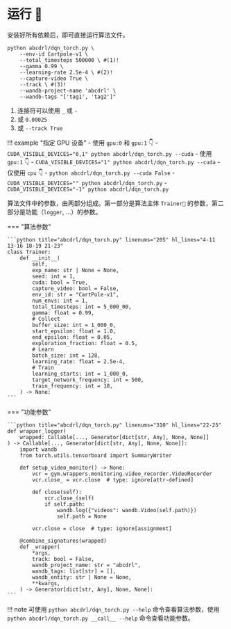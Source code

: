 # 运行 🏃

安装好所有依赖后，即可直接运行算法文件。

```shell
python abcdrl/dqn_torch.py \
    --env-id Cartpole-v1 \
    --total_timesteps 500000 \ #(1)!
    --gamma 0.99 \
    --learning-rate 2.5e-4 \ #(2)!
    --capture-video True \
    --track \ #(3)!
    --wandb-project-name 'abcdrl' \
    --wandb-tags "['tag1', 'tag2']"
```

1.  连接符可以使用 `_` 或 `-`
2.  或 `0.00025`
3.  或 `--track True`

!!! example "指定 GPU 设备"
    - 使用 `gpu:0` 和 `gpu:1` 👇
        - `CUDA_VISIBLE_DEVICES="0,1" python abcdrl/dqn_torch.py --cuda`
    - 使用 `gpu:1` 👇
        - `CUDA_VISIBLE_DEVICES="1" python abcdrl/dqn_torch.py --cuda`
    - 仅使用 `cpu` 👇
        - `python abcdrl/dqn_torch.py --cuda False`
        - `CUDA_VISIBLE_DEVICES="" python abcdrl/dqn_torch.py`
        - `CUDA_VISIBLE_DEVICES="-1" python abcdrl/dqn_torch.py`

算法文件中的参数，由两部分组成。第一部分是算法主体 `Trainer🔁` 的参数，第二部分是功能（`logger`, ...）的参数。

=== "算法参数"

    ```python title="abcdrl/dqn_torch.py" linenums="205" hl_lines="4-11 13-16 18-19 21-23"
    class Trainer:
        def __init__(
            self,
            exp_name: str | None = None,
            seed: int = 1,
            cuda: bool = True,
            capture_video: bool = False,
            env_id: str = "CartPole-v1",
            num_envs: int = 1,
            total_timesteps: int = 5_000_00,
            gamma: float = 0.99,
            # Collect
            buffer_size: int = 1_000_0,
            start_epsilon: float = 1.0,
            end_epsilon: float = 0.05,
            exploration_fraction: float = 0.5,
            # Learn
            batch_size: int = 128,
            learning_rate: float = 2.5e-4,
            # Train
            learning_starts: int = 1_000_0,
            target_network_frequency: int = 500,
            train_frequency: int = 10,
        ) -> None:
    ```

=== "功能参数"

    ```python title="abcdrl/dqn_torch.py" linenums="310" hl_lines="22-25"
    def wrapper_logger(
        wrapped: Callable[..., Generator[dict[str, Any], None, None]]
    ) -> Callable[..., Generator[dict[str, Any], None, None]]:
        import wandb
        from torch.utils.tensorboard import SummaryWriter

        def setup_video_monitor() -> None:
            vcr = gym.wrappers.monitoring.video_recorder.VideoRecorder
            vcr.close_ = vcr.close  # type: ignore[attr-defined]

            def close(self):
                vcr.close_(self)
                if self.path:
                    wandb.log({"videos": wandb.Video(self.path)})
                    self.path = None

            vcr.close = close  # type: ignore[assignment]

        @combine_signatures(wrapped)
        def _wrapper(
            *args,
            track: bool = False,
            wandb_project_name: str = "abcdrl",
            wandb_tags: list[str] = [],
            wandb_entity: str | None = None,
            **kwargs,
        ) -> Generator[dict[str, Any], None, None]:
    ```

!!! note
    可使用 `python abcdrl/dqn_torch.py --help` 命令查看算法参数，使用 `python abcdrl/dqn_torch.py __call__ --help` 命令查看功能参数。
